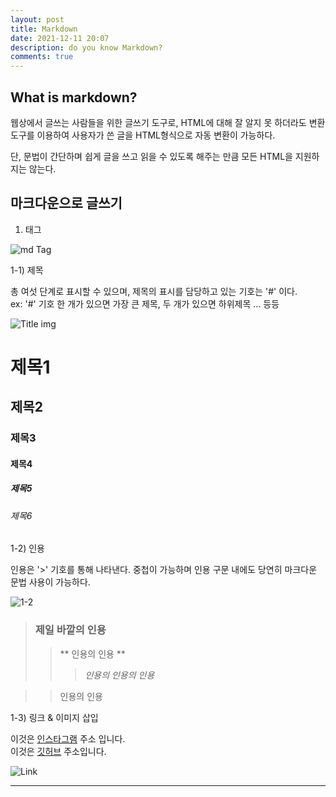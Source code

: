 ```yaml
---
layout: post
title: Markdown 
date: 2021-12-11 20:07
description: do you know Markdown?
comments: true
---
```




## What is markdown?
  
웹상에서 글쓰는 사람들을 위한 글쓰기 도구로, HTML에 대해 잘 알지 못 하더라도 변환도구를 이용하여 사용자가 쓴 글을 HTML형식으로 자동 변환이 가능하다.
  
단, 문법이 간단하며 쉽게 글을 쓰고 읽을 수 있도록 해주는 만큼 모든 HTML을 지원하지는 않는다.
  
  
  
## 마크다운으로 글쓰기 
  
1) 태그
  
![md Tag](https://user-images.githubusercontent.com/81706832/145675056-c45098a8-2f5f-44ee-869d-cd7b34b71311.jpg)
  
  
1-1) 제목
  
총 여섯 단계로 표시할 수 있으며, 제목의 표시를 담당하고 있는 기호는 '#' 이다.  
ex: '#' 기호 한 개가 있으면 가장 큰 제목, 두 개가 있으면 하위제목 ... 등등
  
![Title img](https://user-images.githubusercontent.com/81706832/145674554-b1b69d5e-b516-4d1a-8645-831e5b5642e1.jpg)
  
# 제목1 
## 제목2 
### 제목3 
#### 제목4 
##### 제목5 
###### 제목6  
  
  
1-2) 인용
  
인용은 '>' 기호를 통해 나타낸다. 중첩이 가능하며 인용 구문 내에도 당연히 마크다운 문법 사용이 가능하다.  
  
![1-2](https://user-images.githubusercontent.com/81706832/145674661-643c6b11-f5fe-4bf9-8b15-8a9fc50116b6.jpg)
  
> ### 제일 바깥의 인용
>> ** 인용의 인용 **
>>> _인용의 인용의 인용_
 
>>인용의 인용
   
   
1-3) 링크 & 이미지 삽입 
  
이것은 [인스타그램](https://www.instagram.com/min9._.zz/) 주소 입니다.    
이것은 [깃허브](https://github.com/aldrn3333) 주소입니다.  
    
![Link](https://user-images.githubusercontent.com/81706832/145674809-f242eced-1f42-4683-bd8f-d61ba3ff46f3.jpg)  
    
  
---